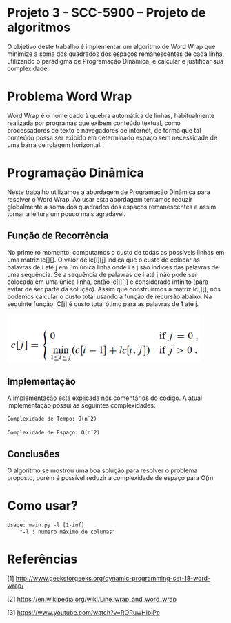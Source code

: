 # Projeto 3 - SCC-5900  – Projeto de algoritmos
O objetivo deste trabalho é implementar um algoritmo de Word Wrap que minimize a soma dos quadrados dos espaços remanescentes de cada linha, utilizando o paradigma de Programação Dinâmica, e calcular e justificar sua complexidade.


# Problema Word Wrap
Word Wrap é o nome dado à quebra automática de linhas, habitualmente realizada por programas que exibem conteúdo textual, como processadores de texto e navegadores de internet, de forma que tal conteúdo possa ser exibido em determinado espaço sem necessidade de uma barra de rolagem horizontal.


# Programação Dinâmica
Neste trabalho utilizamos a abordagem de Programação Dinâmica para resolver o Word Wrap. Ao usar esta abordagem tentamos reduzir globalmente a soma dos quadrados dos espaços remanescentes e assim tornar a leitura um pouco mais agradável.


## Função de Recorrência
No primeiro momento, computamos o custo de todas as possíveis linhas em uma matriz lc[][]. O valor de lc[i][j] indica que o custo de colocar as palavras de i até j em úm única linha onde i e j são índices das palavras de uma sequência. Se a sequência de palavras de i até j não pode ser colocada em uma única linha, então lc[i][j] é considerado infinito (para evitar de ser parte da solução). Assim que construírmos a matriz lc[][], nós podemos calcular o custo total usando a função de recursão abaixo. Na seguinte função, C[j] é custo total ótimo para as palavras de 1 até j.



![alt funcao](https://github.com/DaniloOliveira28/Word_Wrap/blob/master/Data/word_wrap.png "Histograma de Atribuições")



## Implementação

A implementação está explicada nos comentários do código. A atual implementação possui as seguintes complexidades:

    Complexidade de Tempo: O(nˆ2)

    Complexidade de Espaço: O(nˆ2)

## Conclusões
O algoritmo se mostrou uma boa solução para resolver o problema proposto, porém é possível reduzir a complexidade de espaço para O(n)

# Como usar?
    Usage: main.py -l [1-inf]
        "-l : número máximo de colunas"


# Referências
[1] http://www.geeksforgeeks.org/dynamic-programming-set-18-word-wrap/

[2] https://en.wikipedia.org/wiki/Line_wrap_and_word_wrap

[3] https://www.youtube.com/watch?v=RORuwHiblPc
